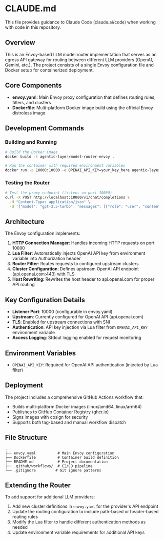 # CLAUDE.md

This file provides guidance to Claude Code (claude.ai/code) when working with code in this repository.

## Overview

This is an Envoy-based LLM model router implementation that serves as an egress API gateway for routing between different LLM providers (OpenAI, Gemini, etc.). The project consists of a single Envoy configuration file and Docker setup for containerized deployment.

## Core Components

- **envoy.yaml**: Main Envoy proxy configuration that defines routing rules, filters, and clusters
- **Dockerfile**: Multi-platform Docker image build using the official Envoy distroless image

## Development Commands

### Building and Running

```bash
# Build the Docker image
docker build -t agentic-layer/model-router-envoy .

# Run the container with required environment variables
docker run -p 10000:10000 -e OPENAI_API_KEY=your_key_here agentic-layer/model-router-envoy
```

### Testing the Router

```bash
# Test the proxy endpoint (listens on port 10000)
curl -X POST http://localhost:10000/v1/chat/completions \
  -H "Content-Type: application/json" \
  -d '{"model": "gpt-3.5-turbo", "messages": [{"role": "user", "content": "Hello"}]}'
```

## Architecture

The Envoy configuration implements:

1. **HTTP Connection Manager**: Handles incoming HTTP requests on port 10000
2. **Lua Filter**: Automatically injects OpenAI API key from environment variable into Authorization header
3. **Router Filter**: Routes requests to configured upstream clusters
4. **Cluster Configuration**: Defines upstream OpenAI API endpoint (api.openai.com:443) with TLS
5. **Host Rewriting**: Rewrites the host header to api.openai.com for proper API routing

## Key Configuration Details

- **Listener Port**: 10000 (configurable in envoy.yaml)
- **Upstream**: Currently configured for OpenAI API (api.openai.com)
- **TLS**: Enabled for upstream connections with SNI
- **Authentication**: API key injection via Lua filter from `OPENAI_API_KEY` environment variable
- **Access Logging**: Stdout logging enabled for request monitoring

## Environment Variables

- `OPENAI_API_KEY`: Required for OpenAI API authentication (injected by Lua filter)

## Deployment

The project includes a comprehensive GitHub Actions workflow that:
- Builds multi-platform Docker images (linux/amd64, linux/arm64)
- Publishes to GitHub Container Registry (ghcr.io)
- Signs images with cosign for security
- Supports both tag-based and manual workflow dispatch

## File Structure

```
.
├── envoy.yaml          # Main Envoy configuration
├── Dockerfile          # Container build definition
├── README.md           # Project documentation
├── .github/workflows/  # CI/CD pipeline
└── .gitignore         # Git ignore patterns
```

## Extending the Router

To add support for additional LLM providers:

1. Add new cluster definitions in `envoy.yaml` for the provider's API endpoint
2. Update the routing configuration to include path-based or header-based routing rules
3. Modify the Lua filter to handle different authentication methods as needed
4. Update environment variable requirements for additional API keys